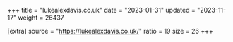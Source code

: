 +++
title = "lukealexdavis.co.uk"
date = "2023-01-31"
updated = "2023-11-17"
weight = 26437

[extra]
source = "https://lukealexdavis.co.uk/"
ratio = 19
size = 26
+++
